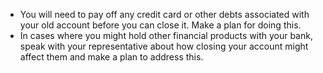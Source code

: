 -   You will need to pay off any credit card or other debts associated with your old account before you can close it. Make a plan for doing this.
-   In cases where you might hold other financial products with your bank, speak with your representative about how closing your account might affect them and make a plan to address this.
